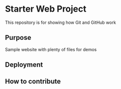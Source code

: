 # Starter Web Project

This repository is for showing how Git and GitHub work

## Purpose

Sample website with plenty of files for demos

## Deployment

## How to contribute

